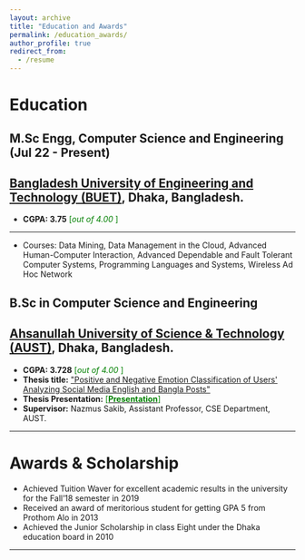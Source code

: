 ```yaml
---
layout: archive
title: "Education and Awards"
permalink: /education_awards/
author_profile: true
redirect_from:
  - /resume
---
```


# Education

## M.Sc Engg, Computer Science and Engineering (Jul 22 - Present)

## [Bangladesh University of Engineering and Technology (BUET)](https://cse.buet.ac.bd/), Dhaka, Bangladesh.
- **CGPA: 3.75** <span style ="color:Green"> [*out of 4.00* ] </span>
---

- Courses: Data Mining, Data Management in the Cloud, Advanced Human-Computer Interaction, Advanced Dependable and Fault Tolerant Computer Systems, Programming Languages and Systems, Wireless Ad Hoc Network

## B.Sc in Computer Science and Engineering

## [Ahsanullah University of Science & Technology (AUST)](http://aust.edu/), Dhaka, Bangladesh.

- **CGPA: 3.728** <span style ="color:Green"> [*out of 4.00* ] </span>
- **Thesis title:** ["Positive and Negative Emotion Classification of Users' Analyzing Social Media English and Bangla Posts"](https://www.researchgate.net/publication/349061650_Positive_and_Negative_Emotion_Classification_of_Users'_Analyzing_Social_Media_English_and_Bangla_Posts)
- **Thesis Presentation:** [<span style ="color:Green"> [**Presentation**] </span>](https://drive.google.com/file/d/1aJmE6IcN9I8w9J0PsfqA9tswidAX75b0/view?usp=sharing)
- **Supervisor:** Nazmus Sakib, Assistant Professor, CSE Department, AUST.

---

# Awards & Scholarship

- Achieved Tuition Waver for excellent academic results in the university for the Fall’18 semester in 2019
- Received an award of meritorious student for getting GPA 5 from Prothom Alo in 2013
- Achieved the Junior Scholarship in class Eight under the Dhaka education board in 2010

---
